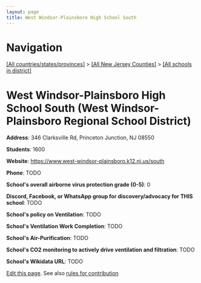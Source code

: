 ```yaml
---
layout: page
title: West Windsor-Plainsboro High School South
---
```

# Navigation

[[All countries/states/provinces]](../../../..) > [[All New Jersey Counties]](../../..) > [[All schools in district]](..)

# West Windsor-Plainsboro High School South (West Windsor-Plainsboro Regional School District)

**Address**: 346 Clarksville Rd, Princeton Junction, NJ 08550

**Students**: 1600

**Website**: <https://www.west-windsor-plainsboro.k12.nj.us/south>

**Phone**: TODO

**School's overall airborne virus protection grade (0-5)**: 0

**Discord, Facebook, or WhatsApp group for discovery/advocacy for THIS school**: TODO

**School's policy on Ventilation**: TODO

**School's Ventilation Work Completion**: TODO

**School's Air-Purification**: TODO

**School's CO2 monitoring to actively drive ventilation and filtration**: TODO

**School's Wikidata URL**: TODO


[Edit this page](https://github.com/ventilate-schools/NJ/edit/main/./Mercer/West_Windsor-Plainsboro_Regional_School_District/West_Windsor-Plainsboro_High_School_South.md). See also [rules for contribution](../../../contribution-rules/)